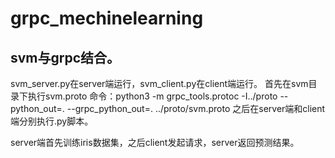# grpc_mechinelearning
## svm与grpc结合。
svm_server.py在server端运行，svm_client.py在client端运行。
首先在svm目录下执行svm.proto 命令：python3 -m grpc_tools.protoc -I../proto --python_out=. --grpc_python_out=. ../proto/svm.proto
之后在server端和client端分别执行.py脚本。

server端首先训练iris数据集，之后client发起请求，server返回预测结果。
